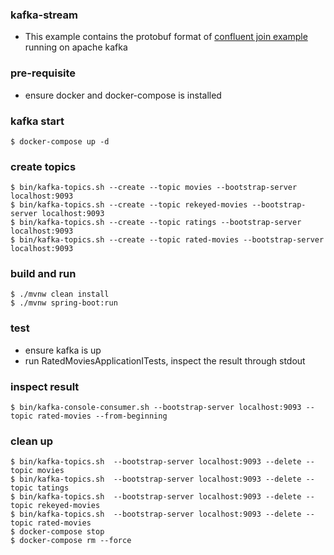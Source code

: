 ### kafka-stream

- This example contains the protobuf format
  of [confluent join example](https://kafka-tutorials.confluent.io/join-a-stream-to-a-table/kstreams.html) running on
  apache kafka

### pre-requisite

- ensure docker and docker-compose is installed

### kafka start

 ```shell script
$ docker-compose up -d
```

### create topics

 ```shell script
$ bin/kafka-topics.sh --create --topic movies --bootstrap-server localhost:9093
$ bin/kafka-topics.sh --create --topic rekeyed-movies --bootstrap-server localhost:9093
$ bin/kafka-topics.sh --create --topic ratings --bootstrap-server localhost:9093
$ bin/kafka-topics.sh --create --topic rated-movies --bootstrap-server localhost:9093
```

### build and run

```shell script
$ ./mvnw clean install
$ ./mvnw spring-boot:run
```

### test

- ensure kafka is up
- run RatedMoviesApplicationITests, inspect the result through stdout

### inspect result

```shell script
$ bin/kafka-console-consumer.sh --bootstrap-server localhost:9093 --topic rated-movies --from-beginning
```

### clean up

 ```shell script
$ bin/kafka-topics.sh  --bootstrap-server localhost:9093 --delete --topic movies
$ bin/kafka-topics.sh  --bootstrap-server localhost:9093 --delete --topic tatings
$ bin/kafka-topics.sh  --bootstrap-server localhost:9093 --delete --topic rekeyed-movies
$ bin/kafka-topics.sh  --bootstrap-server localhost:9093 --delete --topic rated-movies
$ docker-compose stop
$ docker-compose rm --force
```